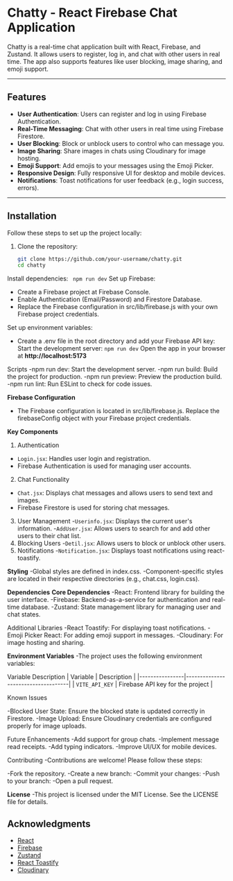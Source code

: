 # Chatty - React Firebase Chat Application

Chatty is a real-time chat application built with React, Firebase, and Zustand. It allows users to register, log in, and chat with other users in real time. The app also supports features like user blocking, image sharing, and emoji support.

---

## Features

- **User Authentication**: Users can register and log in using Firebase Authentication.
- **Real-Time Messaging**: Chat with other users in real time using Firebase Firestore.
- **User Blocking**: Block or unblock users to control who can message you.
- **Image Sharing**: Share images in chats using Cloudinary for image hosting.
- **Emoji Support**: Add emojis to your messages using the Emoji Picker.
- **Responsive Design**: Fully responsive UI for desktop and mobile devices.
- **Notifications**: Toast notifications for user feedback (e.g., login success, errors).

---


## Installation

Follow these steps to set up the project locally:

1. Clone the repository:
   ```bash
   git clone https://github.com/your-username/chatty.git
   cd chatty

Install dependencies:
  ``` npm run dev```
Set up Firebase:

- Create a Firebase project at Firebase Console.
- Enable Authentication (Email/Password) and Firestore Database.
- Replace the Firebase configuration in src/lib/firebase.js with your own Firebase project credentials.

Set up environment variables:
 - Create a .env file in the root directory and add your Firebase API key:
Start the development server:
  ```npm run dev```
Open the app in your browser at **http://localhost:5173**

Scripts
-npm run dev: Start the development server.
-npm run build: Build the project for production.
-npm run preview: Preview the production build.
-npm run lint: Run ESLint to check for code issues.

**Firebase Configuration**
- The Firebase configuration is located in src/lib/firebase.js. Replace the firebaseConfig object with your Firebase project credentials.

**Key Components**
1. Authentication
- ```Login.jsx```: Handles user login and registration.
- Firebase Authentication is used for managing user accounts.
2. Chat Functionality
- ```Chat.jsx```: Displays chat messages and allows users to send text and images.
- Firebase Firestore is used for storing chat messages.
3. User Management
-```Userinfo.jsx```: Displays the current user's information.
-```AddUser.jsx```: Allows users to search for and add other users to their chat list.
4. Blocking Users
-```Detil.jsx```: Allows users to block or unblock other users.
5. Notifications
-```Notification.jsx```: Displays toast notifications using react-toastify.

**Styling**
-Global styles are defined in index.css.
-Component-specific styles are located in their respective directories (e.g., chat.css, login.css).

**Dependencies**
  **Core Dependencies**
-React: Frontend library for building the user interface.
-Firebase: Backend-as-a-service for authentication and real-time database.
-Zustand: State management library for managing user and chat states.

Additional Libraries
-React Toastify: For displaying toast notifications.
-Emoji Picker React: For adding emoji support in messages.
-Cloudinary: For image hosting and sharing.

**Environment Variables**
-The project uses the following environment variables:

Variable	Description
| Variable       | Description                        |
|----------------|------------------------------------|
| `VITE_API_KEY` | Firebase API key for the project   |

Known Issues

-Blocked User State: Ensure the blocked state is updated correctly in Firestore.
-Image Upload: Ensure Cloudinary credentials are configured properly for image uploads.

Future Enhancements
-Add support for group chats.
-Implement message read receipts.
-Add typing indicators.
-Improve UI/UX for mobile devices.

Contributing
-Contributions are welcome! Please follow these steps:

  -Fork the repository.
  -Create a new branch:
  -Commit your changes:
  -Push to your branch:
  -Open a pull request.

**License**
-This project is licensed under the MIT License. See the LICENSE file for details.


## Acknowledgments

- [React](https://reactjs.org/)
- [Firebase](https://firebase.google.com/)
- [Zustand](https://github.com/pmndrs/zustand)
- [React Toastify](https://fkhadra.github.io/react-toastify/)
- [Cloudinary](https://cloudinary.com/)


   
